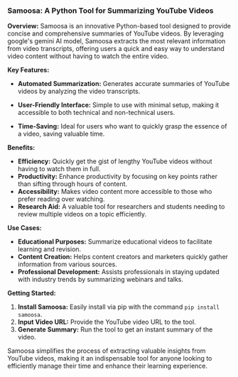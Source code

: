 

### Samoosa: A Python Tool for Summarizing YouTube Videos

**Overview:**
Samoosa is an innovative Python-based tool designed to provide concise and comprehensive summaries of YouTube videos. By leveraging google's gemini AI model, Samoosa extracts the most relevant information from video transcripts, offering users a quick and easy way to understand video content without having to watch the entire video.

**Key Features:**

- **Automated Summarization:** Generates accurate summaries of YouTube videos by analyzing the video transcripts.

- **User-Friendly Interface:** Simple to use with minimal setup, making it accessible to both technical and non-technical users.
- **Time-Saving:** Ideal for users who want to quickly grasp the essence of a video, saving valuable time.


**Benefits:**

- **Efficiency:** Quickly get the gist of lengthy YouTube videos without having to watch them in full.
- **Productivity:** Enhance productivity by focusing on key points rather than sifting through hours of content.
- **Accessibility:** Makes video content more accessible to those who prefer reading over watching.
- **Research Aid:** A valuable tool for researchers and students needing to review multiple videos on a topic efficiently.

**Use Cases:**

- **Educational Purposes:** Summarize educational videos to facilitate learning and revision.
- **Content Creation:** Helps content creators and marketers quickly gather information from various sources.
- **Professional Development:** Assists professionals in staying updated with industry trends by summarizing webinars and talks.

**Getting Started:**

1. **Install Samoosa:** Easily install via pip with the command `pip install samoosa`.
2. **Input Video URL:** Provide the YouTube video URL to the tool.
3. **Generate Summary:** Run the tool to get an instant summary of the video.

Samoosa simplifies the process of extracting valuable insights from YouTube videos, making it an indispensable tool for anyone looking to efficiently manage their time and enhance their learning experience.

